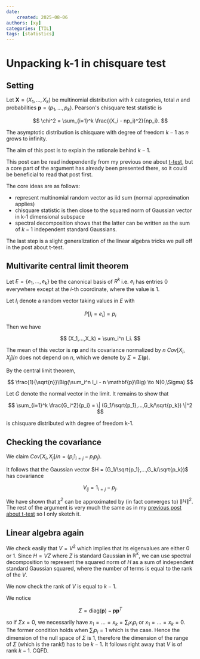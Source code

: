 ```yaml
---
date: 
    created: 2025-08-06
authors: [xy]
categories: [TIL]
tags: [statistics]
---
```


# Unpacking k-1 in chisquare test 
<!-- more -->
## Setting 

Let $\mathbf{X}=(X_1,...,X_k)$ be multinomial distribution with $k$ categories, total $n$ and probabilities $\mathbf{p}=(p_1,...,p_k)$. Pearson's chisquare test statistic is 

$$
\chi^2 = \sum_{i=1}^k \frac{(X_i - np_i)^2}{np_i}.
$$

The asymptotic distribution is chisquare with degree of freedom $k-1$ as $n$ grows to infinity. 

The aim of this post is to explain the rationale behind $k-1$. 

This post can be read independently from my previous one about [t-test](2025-07-23-ttest.md), but a core part of the argument has already been presented there, so it could be beneficial to read that post first. 

The core ideas are as follows:

- represent multinomial random vector as iid sum (normal approximation applies)
- chisquare statistic is then close to the squared norm of Gaussian vector in k-1 dimensional subspace 
- spectral decomposition shows that the latter can be written as the sum of $k-1$ independent standard Gaussians.

The last step is a slight generalization of the linear algebra tricks we pull off in the post about t-test.  

## Multivarite central limit theorem

Let $E=\{e_1,...,e_k\}$ be the canonical basis of $R^k$ i.e. $e_i$ has entries 0 everywhere except at the $i$-th coordinate, where the value is 1. 

Let $I_i$ denote a random vector taking values in $E$ with 

$$
P[I_i = e_i] = p_i 
$$

Then we have 

$$
(X_1,...,X_k) = \sum_i^n I_i. 
$$

The mean of this vector is $n\mathbf{p}$ and its covariance normalized by $n$
$Cov[X_i,X_j]/n$ does not depend on $n$, which we denote by $\Sigma = \Sigma(\mathbf{p})$. 


By the central limit theorem, 

$$
\frac{1}{\sqrt{n}}\Big(\sum_i^n I_i - n \mathbf{p}\Big) \to N(0,\Sigma)
$$


Let $G$ denote the normal vector in the limit. It remains to show that 

$$
\sum_{i=1}^k \frac{G_i^2}{p_i} = \| (G_1/\sqrt{p_1},...,G_k/\sqrt{p_k}) \|^2
$$

is chisquare distributed with degree of freedom k-1. 


## Checking the covariance

We claim 
 $Cov[X_i,X_j]/n = (p_i 1_{i=j} - p_i p_j)$.


It follows that the Gaussian vector $H = (G_1/\sqrt{p_1},...,G_k/\sqrt{p_k})$
has covariance 

$$
V_{ij} = 1_{i=j} - p_j.
$$

We have shown that $\chi^2$ can be approximated by (in fact converges to) $\|H\|^2$. The rest of the argument is very much the same as in my [previous post about t-test](2025-07-23-ttest.md) so I only sketch it. 


## Linear algebra again

We check easily that $V=V^2$ which implies that its eigenvalues are either 0 or 1. Since $H= V Z$ where $Z$ is standard Gaussian in $\mathbb{R}^k$, we can use spectral decomposition to represent the squared norm of $H$ as a sum of independent standard Gaussian squared, where the number of terms is equal to the rank of the $V$. 

We now check the rank of $V$ is equal to $k-1$. 

We notice

$$
\Sigma = \mathrm{diag}(\mathbf{p}) - \mathbf{p} \mathbf{p}^T 
$$

so if $\Sigma x = 0$, we necessarily have $x_1=...=x_k= \sum_{i}x_i p_i$ or $x_1=...=x_k=0$. The former condition holds when $\sum_i p_i=1$ which is the case. Hence the dimension of the null space of $\Sigma$ is 1, therefore the dimension of the range of $\Sigma$ (which is the rank!) has to be $k-1$. It follows right away that $V$ is of rank $k-1$. CQFD. 